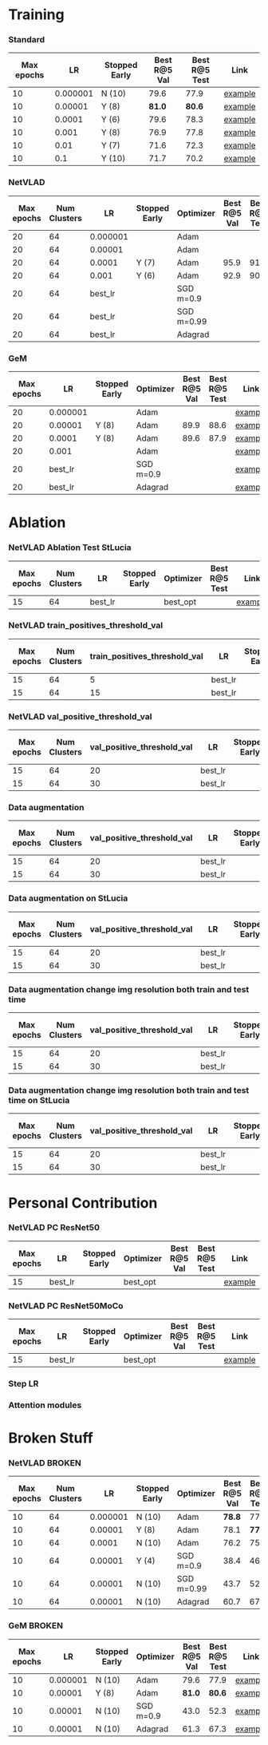 # Training

### Standard

| Max epochs | LR       | Stopped Early | Best R@5 Val | Best R@5 Test | Link                             |
| ---------- | -------- | ------------- | ------------ | ------------- | -------------------------------- |
| 10         | 0.000001 | N (10)        | 79.6         | 77.9          | [example](/Runs/std_10_0.000001) |
| 10         | 0.00001  | Y (8)         | **81.0**     | **80.6**      | [example](/Runs/std_10_0.00001)  |
| 10         | 0.0001   | Y (6)         | 79.6         | 78.3          | [example](/Runs/std_10_0.0001)   |
| 10         | 0.001    | Y (8)         | 76.9         | 77.8          | [example](/Runs/std_10_0.001)    |
| 10         | 0.01     | Y (7)         | 71.6         | 72.3          | [example](/Runs/std_10_0.01)     |
| 10         | 0.1      | Y (10)        | 71.7         | 70.2          | [example](/Runs/std_10_0.1)      |

### NetVLAD

| Max epochs | Num Clusters | LR       | Stopped Early | Optimizer  | Best R@5 Val | Best R@5 Test | Link                                       |
| ---------- | ------------ | -------- | ------------- | ---------- | ------------ | ------------- | ------------------------------------------ |
| 20         | 64           | 0.000001 |               | Adam       |              |               | [example](/Runs/netvlad_10_0.000001_64)    |
| 20         | 64           | 0.00001  |               | Adam       |              |               | [example](/Runs/netvlad_10_0.00001_64)     |
| 20         | 64           | 0.0001   | Y (7)         | Adam       | 95.9         | 91.9          | [example](/Runs/netvlad_20_64_10^-4_adam)  |
| 20         | 64           | 0.001    | Y (6)         | Adam       | 92.9         | 90.3          | [example](/Runs/netvlad_20_64_10^-3_adam)  |
| 20         | 64           | best_lr  |               | SGD m=0.9  |              |               | [example](/Runs/netvlad_sgd_m_0.9_epoc_10) |
| 20         | 64           | best_lr  |               | SGD m=0.99 |              |               | [example](/Runs/nevlad_sgd_m_0.99_epoc_10) |
| 20         | 64           | best_lr  |               | Adagrad    |              |               | [example](/Runs/netvlad_adagrad_std_10)    |

### GeM

| Max epochs | LR       | Stopped Early | Optimizer | Best R@5 Val | Best R@5 Test | Link                                             |
| ---------- | -------- | ------------- | --------- | ------------ | ------------- | ------------------------------------------------ |
| 20         | 0.000001 |               | Adam      |              |               | [example](/Runs/GeM_p_3_lr_10e-6_10)             |
| 20         | 0.00001  | Y (8)         | Adam      | 89.9         | 88.6          | [example](/Runs/gem_20_3_10^-6_10^-5_adam)       |
| 20         | 0.0001   | Y (8)         | Adam      | 89.6         | 87.9          | [example](/Runs/gem_20_3_10^-6_10^-4_adam)       |
| 20         | 0.001    |               | Adam      |              |               | [example](/Runs/GeM_p_3_lr_10e-3_10)             |
| 20         | best_lr  |               | SGD m=0.9 |              |               | [example](/Runs/GeM_p_3_sgd_m_0.9_lr_10e-5_10)   |
| 20         | best_lr  |               | Adagrad   |              |               | [example](/Runs/GeM_p_3_adagrad_std_lr_10e-5_10) |

# Ablation

### NetVLAD Ablation Test StLucia

| Max epochs | Num Clusters | LR      | Stopped Early | Optimizer | Best R@5 Test | Link                                 |
| ---------- | ------------ | ------- | ------------- | --------- | ------------- | ------------------------------------ |
| 15         | 64           | best_lr |               | best_opt  |               | [example](/Runs/netvlad_10_0.001_64) |

### NetVLAD train_positives_threshold_val

| Max epochs | Num Clusters | train_positives_threshold_val | LR      | Stopped Early | Optimizer | Best R@5 Test | Link                                 |
| ---------- | ------------ | ----------------------------- | ------- | ------------- | --------- | ------------- | ------------------------------------ |
| 15         | 64           | 5                             | best_lr |               | best_opt  |               | [example](/Runs/netvlad_10_0.001_64) |
| 15         | 64           | 15                            | best_lr |               | best_opt  |               | [example](/Runs/netvlad_10_0.001_64) |

### NetVLAD val_positive_threshold_val

| Max epochs | Num Clusters | val_positive_threshold_val | LR      | Stopped Early | Optimizer | Best R@5 Test | Link                                 |
| ---------- | ------------ | -------------------------- | ------- | ------------- | --------- | ------------- | ------------------------------------ |
| 15         | 64           | 20                         | best_lr |               | best_opt  |               | [example](/Runs/netvlad_10_0.001_64) |
| 15         | 64           | 30                         | best_lr |               | best_opt  |               | [example](/Runs/netvlad_10_0.001_64) |

### Data augmentation

| Max epochs | Num Clusters | val_positive_threshold_val | LR      | Stopped Early | Optimizer | Best R@5 Test | Link                                 |
| ---------- | ------------ | -------------------------- | ------- | ------------- | --------- | ------------- | ------------------------------------ |
| 15         | 64           | 20                         | best_lr |               | best_opt  |               | [example](/Runs/netvlad_10_0.001_64) |
| 15         | 64           | 30                         | best_lr |               | best_opt  |               | [example](/Runs/netvlad_10_0.001_64) |

### Data augmentation on StLucia

| Max epochs | Num Clusters | val_positive_threshold_val | LR      | Stopped Early | Optimizer | Best R@5 Test | Link                                 |
| ---------- | ------------ | -------------------------- | ------- | ------------- | --------- | ------------- | ------------------------------------ |
| 15         | 64           | 20                         | best_lr |               | best_opt  |               | [example](/Runs/netvlad_10_0.001_64) |
| 15         | 64           | 30                         | best_lr |               | best_opt  |               | [example](/Runs/netvlad_10_0.001_64) |

### Data augmentation change img resolution both train and test time

| Max epochs | Num Clusters | val_positive_threshold_val | LR      | Stopped Early | Optimizer | Best R@5 Test | Link                                 |
| ---------- | ------------ | -------------------------- | ------- | ------------- | --------- | ------------- | ------------------------------------ |
| 15         | 64           | 20                         | best_lr |               | best_opt  |               | [example](/Runs/netvlad_10_0.001_64) |
| 15         | 64           | 30                         | best_lr |               | best_opt  |               | [example](/Runs/netvlad_10_0.001_64) |

### Data augmentation change img resolution both train and test time on StLucia

| Max epochs | Num Clusters | val_positive_threshold_val | LR      | Stopped Early | Optimizer | Best R@5 Test | Link                                 |
| ---------- | ------------ | -------------------------- | ------- | ------------- | --------- | ------------- | ------------------------------------ |
| 15         | 64           | 20                         | best_lr |               | best_opt  |               | [example](/Runs/netvlad_10_0.001_64) |
| 15         | 64           | 30                         | best_lr |               | best_opt  |               | [example](/Runs/netvlad_10_0.001_64) |

# Personal Contribution

### NetVLAD PC ResNet50

| Max epochs | LR      | Stopped Early | Optimizer | Best R@5 Val | Best R@5 Test | Link                                 |
| ---------- | ------- | ------------- | --------- | ------------ | ------------- | ------------------------------------ |
| 15         | best_lr |               | best_opt  |              |               | [example](/Runs/GeM_p_3_lr_10e-6_10) |

### NetVLAD PC ResNet50MoCo

| Max epochs | LR      | Stopped Early | Optimizer | Best R@5 Val | Best R@5 Test | Link                                 |
| ---------- | ------- | ------------- | --------- | ------------ | ------------- | ------------------------------------ |
| 15         | best_lr |               | best_opt  |              |               | [example](/Runs/GeM_p_3_lr_10e-6_10) |

### Step LR

### Attention modules

# Broken Stuff

### NetVLAD BROKEN

| Max epochs | Num Clusters | LR       | Stopped Early | Optimizer  | Best R@5 Val | Best R@5 Test | Link                                       |
| ---------- | ------------ | -------- | ------------- | ---------- | ------------ | ------------- | ------------------------------------------ |
| 10         | 64           | 0.000001 | N (10)        | Adam       | **78.8**     | 77.5          | [example](/Runs/netvlad_10_0.000001_64)    |
| 10         | 64           | 0.00001  | Y (8)         | Adam       | 78.1         | **77.6**      | [example](/Runs/netvlad_10_0.00001_64)     |
| 10         | 64           | 0.0001   | N (10)        | Adam       | 76.2         | 75.2          | [example](/Runs/netvlad_10_0.0001_64)      |
| 10         | 64           | 0.00001  | Y (4)         | SGD m=0.9  | 38.4         | 46.4          | [example](/Runs/netvlad_sgd_m_0.9_epoc_10) |
| 10         | 64           | 0.00001  | N (10)        | SGD m=0.99 | 43.7         | 52.8          | [example](/Runs/nevlad_sgd_m_0.99_epoc_10) |
| 10         | 64           | 0.00001  | N (10)        | Adagrad    | 60.7         | 67.0          | [example](/Runs/netvlad_adagrad_std_10)    |

### GeM BROKEN

| Max epochs | LR       | Stopped Early | Optimizer | Best R@5 Val | Best R@5 Test | Link                                             |
| ---------- | -------- | ------------- | --------- | ------------ | ------------- | ------------------------------------------------ |
| 10         | 0.000001 | N (10)        | Adam      | 79.6         | 77.9          | [example](/Runs/GeM_p_3_lr_10e-6_10)             |
| 10         | 0.00001  | Y (8)         | Adam      | **81.0**     | **80.6**      | [example](/Runs/GeM_p_3_lr_10e-5_10)             |
| 10         | 0.00001  | N (10)        | SGD m=0.9 | 43.0         | 52.3          | [example](/Runs/GeM_p_3_sgd_m_0.9_lr_10e-5_10)   |
| 10         | 0.00001  | N (10)        | Adagrad   | 61.3         | 67.3          | [example](/Runs/GeM_p_3_adagrad_std_lr_10e-5_10) |
